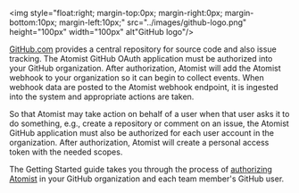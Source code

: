 <img style="float:right; margin-top:0px; margin-right:0px; margin-bottom:10px; margin-left:10px;" src="../images/github-logo.png" height="100px" width="100px" alt"GitHub logo"/>

[GitHub.com][github] provides a central repository for source code and
also issue tracking.  The Atomist GitHub OAuth application must be
authorized into your GitHub organization.  After authorization,
Atomist will add the Atomist webhook to your organization so it can
begin to collect events.  When webhook data are posted to the Atomist
webhook endpoint, it is ingested into the system and appropriate
actions are taken.

So that Atomist may take action on behalf of a user when that user
asks it to do something, e.g., create a repository or comment on an
issue, the Atomist GitHub application must also be authorized for each
user account in the organization.  After authorization, Atomist will
create a personal access token with the needed scopes.

The Getting Started guide takes you through the process
of [authorizing Atomist][auth] in your GitHub organization and each
team member's GitHub user.

[github]: https://github.com/
[auth]: /getting-started/connect-atomist-to-github.md
